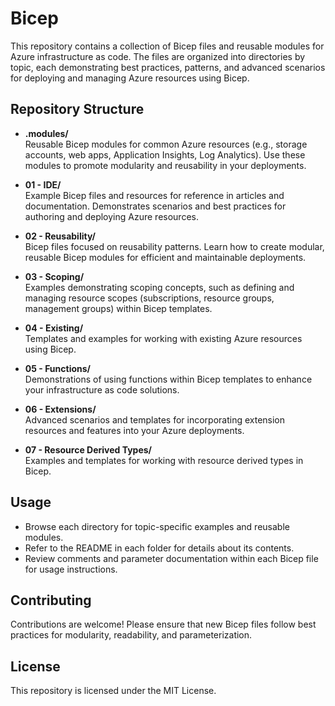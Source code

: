# Bicep

This repository contains a collection of Bicep files and reusable modules for Azure infrastructure as code. The files are organized into directories by topic, each demonstrating best practices, patterns, and advanced scenarios for deploying and managing Azure resources using Bicep.

## Repository Structure

- **.modules/**  
  Reusable Bicep modules for common Azure resources (e.g., storage accounts, web apps, Application Insights, Log Analytics). Use these modules to promote modularity and reusability in your deployments.

- **01 - IDE/**  
  Example Bicep files and resources for reference in articles and documentation. Demonstrates scenarios and best practices for authoring and deploying Azure resources.

- **02 - Reusability/**  
  Bicep files focused on reusability patterns. Learn how to create modular, reusable Bicep modules for efficient and maintainable deployments.

- **03 - Scoping/**  
  Examples demonstrating scoping concepts, such as defining and managing resource scopes (subscriptions, resource groups, management groups) within Bicep templates.

- **04 - Existing/**  
  Templates and examples for working with existing Azure resources using Bicep.

- **05 - Functions/**  
  Demonstrations of using functions within Bicep templates to enhance your infrastructure as code solutions.

- **06 - Extensions/**  
  Advanced scenarios and templates for incorporating extension resources and features into your Azure deployments.

- **07 - Resource Derived Types/**  
  Examples and templates for working with resource derived types in Bicep.

## Usage

- Browse each directory for topic-specific examples and reusable modules.
- Refer to the README in each folder for details about its contents.
- Review comments and parameter documentation within each Bicep file for usage instructions.

## Contributing

Contributions are welcome! Please ensure that new Bicep files follow best practices for modularity, readability, and parameterization.

## License

This repository is licensed under the MIT License.
